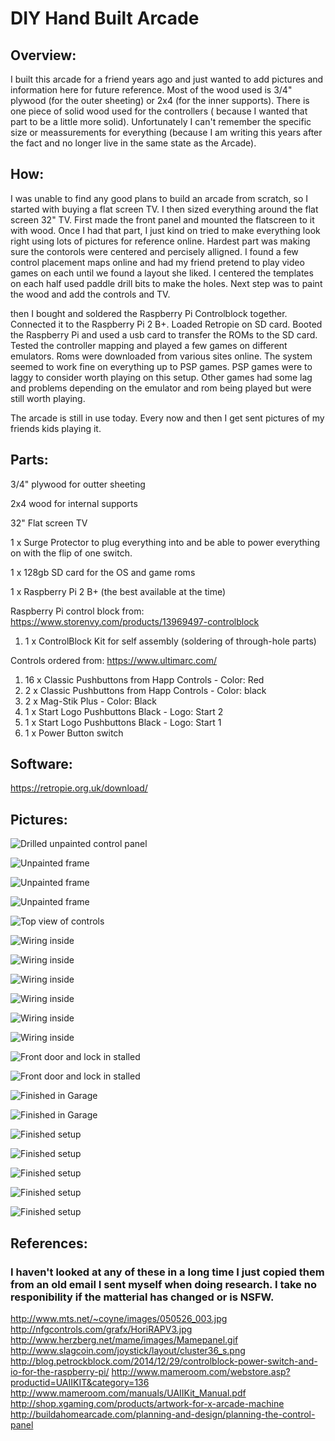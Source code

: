 # DIY Hand Built Arcade

## Overview:
I built this arcade for a friend years ago and just wanted to add pictures and information here for future reference. 
Most of the wood used is 3/4" plywood (for the outer sheeting) or 2x4 (for the inner supports). There is one piece of solid wood used for the controllers ( because I wanted that part to be a little more solid). Unfortunately I can't remember the specific size or meassurements for everything (because I am writing this years after the fact and no longer live in the same state as the Arcade).

## How:
I was unable to find any good plans to build an arcade from scratch, so I started with buying a flat screen TV. I then sized everything around the flat screen 32" TV. 
First made the front panel and mounted the flatscreen to it with wood. Once I had that part, I just kind on tried to make everything look right using lots of pictures for reference online. Hardest part was making sure the contorols were centered and percisely alligned. I found a few control placement maps online and had my friend pretend to play video games on each until we found a layout she liked. I centered the templates on each half used paddle drill bits to make the holes. Next step was to paint the wood and add the controls and TV. 

then I bought and soldered the Raspberry Pi Controlblock together. Connected it to the Raspberry Pi 2 B+. Loaded Retropie on SD card. Booted the Raspberry Pi and used a usb card to transfer the ROMs to the SD card. Tested the controller mapping and played a few games on different emulators. Roms were downloaded from various sites online. The system seemed to work fine on everything up to PSP games. PSP games were to laggy to consider worth playing on this setup. Other games had some lag and problems depending on the emulator and rom being played but were still worth playing. 

The arcade is still in use today. Every now and then I get sent pictures of my friends kids playing it. 

## Parts:
3/4" plywood for outter sheeting

2x4 wood for internal supports

32" Flat screen TV

1 x Surge Protector to plug everything into and be able to power everything on with the flip of one switch. 

1 x 128gb SD card for the OS and game roms

1 x Raspberry Pi 2 B+ (the best available at the time)

Raspberry Pi control block from: https://www.storenvy.com/products/13969497-controlblock 
1. 1 x ControlBlock Kit for self assembly (soldering of through-hole parts)

Controls ordered from: https://www.ultimarc.com/ 
1. 16 x Classic Pushbuttons from Happ Controls - Color: Red
2. 2 x Classic Pushbuttons from Happ Controls - Color: black
3. 2 x Mag-Stik Plus - Color: Black
4. 1 x Start Logo Pushbuttons Black - Logo: Start 2
5. 1 x Start Logo Pushbuttons Black - Logo: Start 1 
6. 1 x Power Button switch 

## Software:
https://retropie.org.uk/download/


## Pictures: 
![Drilled unpainted control panel ](https://github.com/ciwen3/Public/blob/master/DIY%20Arcade/photos/1.jpg "Drilled unpainted control panel ")

![Unpainted frame](https://github.com/ciwen3/Public/blob/master/DIY%20Arcade/photos/2.jpg "Unpainted frame")

![Unpainted frame](https://github.com/ciwen3/Public/blob/master/DIY%20Arcade/photos/3.jpg "Unpainted frame")

![Unpainted frame](https://github.com/ciwen3/Public/blob/master/DIY%20Arcade/photos/4.jpg "Unpainted frame")

![Top view of controls](https://github.com/ciwen3/Public/blob/master/DIY%20Arcade/photos/5.jpg "Top view of controls")

![Wiring inside](https://github.com/ciwen3/Public/blob/master/DIY%20Arcade/photos/6.jpg "Wiring inside")

![Wiring inside](https://github.com/ciwen3/Public/blob/master/DIY%20Arcade/photos/7.jpg "Wiring inside")

![Wiring inside](https://github.com/ciwen3/Public/blob/master/DIY%20Arcade/photos/8.jpg "Wiring inside")

![Wiring inside](https://github.com/ciwen3/Public/blob/master/DIY%20Arcade/photos/9.jpg "Wiring inside")

![Wiring inside](https://github.com/ciwen3/Public/blob/master/DIY%20Arcade/photos/17.jpg "Wiring inside")

![Wiring inside](https://github.com/ciwen3/Public/blob/master/DIY%20Arcade/photos/18.jpg "Wiring inside")

![Front door and lock in stalled](https://github.com/ciwen3/Public/blob/master/DIY%20Arcade/photos/10.jpg "Front door and lock in stalled")

![Front door and lock in stalled](https://github.com/ciwen3/Public/blob/master/DIY%20Arcade/photos/11.jpg "Front door and lock in stalled")

![Finished in Garage](https://github.com/ciwen3/Public/blob/master/DIY%20Arcade/photos/12.jpg "Finished in Garage")

![Finished in Garage](https://github.com/ciwen3/Public/blob/master/DIY%20Arcade/photos/13.jpg "Finished in Garage")

![Finished setup](https://github.com/ciwen3/Public/blob/master/DIY%20Arcade/photos/14.jpg "Finished setup")

![Finished setup](https://github.com/ciwen3/Public/blob/master/DIY%20Arcade/photos/15.jpg "Finished setup")

![Finished setup](https://github.com/ciwen3/Public/blob/master/DIY%20Arcade/photos/16.jpg "Finished setup")

![Finished setup](https://github.com/ciwen3/Public/blob/master/DIY%20Arcade/photos/19.jpg "Finished setup")

![Finished setup](https://github.com/ciwen3/Public/blob/master/DIY%20Arcade/photos/20.jpg "Finished setup")

## References:
### I haven't looked at any of these in a long time I just copied them from an old email I sent myself when doing research. I take no responibility if the matterial has changed or is NSFW. 
http://www.mts.net/~coyne/images/050526_003.jpg
http://nfgcontrols.com/grafx/HoriRAPV3.jpg
http://www.herzberg.net/mame/images/Mamepanel.gif
http://www.slagcoin.com/joystick/layout/cluster36_s.png
http://blog.petrockblock.com/2014/12/29/controlblock-power-switch-and-io-for-the-raspberry-pi/
http://www.mameroom.com/webstore.asp?productid=UAIIKIT&category=136
http://www.mameroom.com/manuals/UAIIKit_Manual.pdf
http://shop.xgaming.com/products/artwork-for-x-arcade-machine
http://buildahomearcade.com/planning-and-design/planning-the-control-panel
